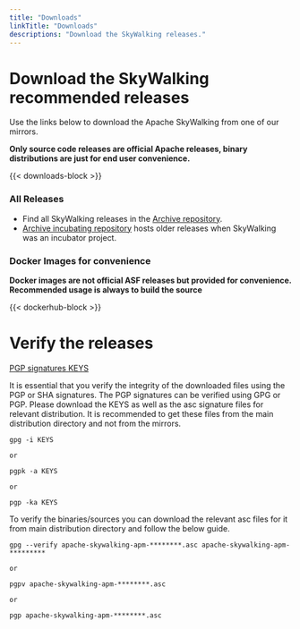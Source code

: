 ```yaml
---
title: "Downloads"
linkTitle: "Downloads"
descriptions: "Download the SkyWalking releases."
---
```


# Download the SkyWalking recommended releases

Use the links below to download the Apache SkyWalking from one of our mirrors.

**Only source code releases are official Apache releases, binary distributions are just for end user convenience.**

{{< downloads-block >}}

### All Releases

- Find all SkyWalking releases in the [Archive repository](https://archive.apache.org/dist/skywalking/). 
- [Archive incubating repository](https://archive.apache.org/dist/incubator/skywalking/) hosts older releases when SkyWalking was an incubator project.

### Docker Images for convenience

**Docker images are not official ASF releases but provided for convenience. Recommended usage is always to build the source**

{{< dockerhub-block >}}

# Verify the releases

[PGP signatures KEYS](https://downloads.apache.org/skywalking/KEYS)

It is essential that you verify the integrity of the downloaded files using the PGP or SHA signatures. The PGP signatures can be verified using GPG or PGP. Please download the KEYS as well as the asc signature files for relevant distribution. It is recommended to get these files from the main distribution directory and not from the mirrors.

```
gpg -i KEYS

or

pgpk -a KEYS

or

pgp -ka KEYS
```

To verify the binaries/sources you can download the relevant asc files for it from main distribution directory and follow the below guide.

```
gpg --verify apache-skywalking-apm-********.asc apache-skywalking-apm-*********

or

pgpv apache-skywalking-apm-********.asc

or

pgp apache-skywalking-apm-********.asc
```

